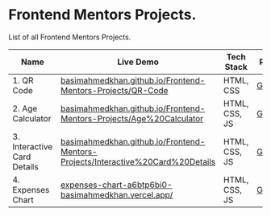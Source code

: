 # Frontend Mentors Projects.

List of all Frontend Mentors Projects.

| Name | Live Demo | Tech Stack | Repo |
| ---- | --------- | ---------- | ---- |
| 1. QR Code | [basimahmedkhan.github.io/Frontend-Mentors-Projects/QR-Code](https://basimahmedkhan.github.io/Frontend-Mentors-Projects/QR-Code/) | HTML, CSS | [Github](https://github.com/BasimAhmedKhan/Frontend-Mentors-Projects/tree/main/QR-Code)
| 2. Age Calculator | [basimahmedkhan.github.io/Frontend-Mentors-Projects/Age%20Calculator](https://basimahmedkhan.github.io/Frontend-Mentors-Projects/Age%20Calculator/) | HTML, CSS, JS | [Github](https://github.com/BasimAhmedKhan/Frontend-Mentors-Projects/tree/main/Age%20Calculator) |
| 3. Interactive Card Details  | [basimahmedkhan.github.io/Frontend-Mentors-Projects/Interactive%20Card%20Details](https://basimahmedkhan.github.io/Frontend-Mentors-Projects/Interactive%20Card%20Details/) | HTML, CSS, JS | [Github](https://github.com/BasimAhmedKhan/Frontend-Mentors-Projects/tree/main/Interactive%20Card%20Details) |
| 4. Expenses Chart | [expenses-chart-a6btp6bi0-basimahmedkhan.vercel.app/](https://expenses-chart-a6btp6bi0-basimahmedkhan.vercel.app/) | HTML, CSS, JS | [Github](https://github.com/BasimAhmedKhan/Expenses-Chart) |
